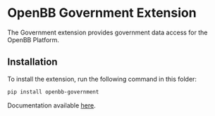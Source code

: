 # OpenBB Government Extension

The Government extension provides government data access for the OpenBB Platform.

## Installation

To install the extension, run the following command in this folder:

```bash
pip install openbb-government
```

Documentation available [here](https://docs.openbb.co/platform/developer_guide/contributing).
